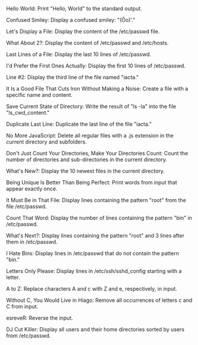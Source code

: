Hello World: Print "Hello, World" to the standard output.

Confused Smiley: Display a confused smiley: "(Ôo)'."

Let's Display a File: Display the content of the /etc/passwd file.

What About 2?: Display the content of /etc/passwd and /etc/hosts.

Last Lines of a File: Display the last 10 lines of /etc/passwd.

I'd Prefer the First Ones Actually: Display the first 10 lines of /etc/passwd.

Line #2: Display the third line of the file named "iacta."

It Is a Good File That Cuts Iron Without Making a Noise: Create a file with a specific name and content.

Save Current State of Directory: Write the result of "ls -la" into the file "ls_cwd_content."

Duplicate Last Line: Duplicate the last line of the file "iacta."

No More JavaScript: Delete all regular files with a .js extension in the current directory and subfolders.

Don't Just Count Your Directories, Make Your Directories Count: Count the number of directories and sub-directories in the current directory.

What's New?: Display the 10 newest files in the current directory.

Being Unique Is Better Than Being Perfect: Print words from input that appear exactly once.

It Must Be in That File: Display lines containing the pattern "root" from the file /etc/passwd.

Count That Word: Display the number of lines containing the pattern "bin" in /etc/passwd.

What's Next?: Display lines containing the pattern "root" and 3 lines after them in /etc/passwd.

I Hate Bins: Display lines in /etc/passwd that do not contain the pattern "bin."

Letters Only Please: Display lines in /etc/ssh/sshd_config starting with a letter.

A to Z: Replace characters A and c with Z and e, respectively, in input.

Without C, You Would Live in Hiago: Remove all occurrences of letters c and C from input.

esreveR: Reverse the input.

DJ Cut Killer: Display all users and their home directories sorted by users from /etc/passwd.
